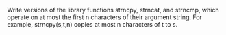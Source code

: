 Write versions of the library functions strncpy, strncat, and strncmp,
which operate on at most the first n characters of their argument string.
For example, strncpy(s,t,n) copies at most n characters of t to s.
